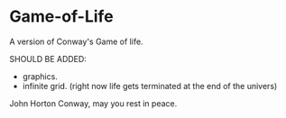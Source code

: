 # Game-of-Life
A version of Conway's Game of life. 

SHOULD BE ADDED:
- graphics.
- infinite grid. (right now life gets terminated at the end of the univers)

John Horton Conway, may you rest in peace. 
